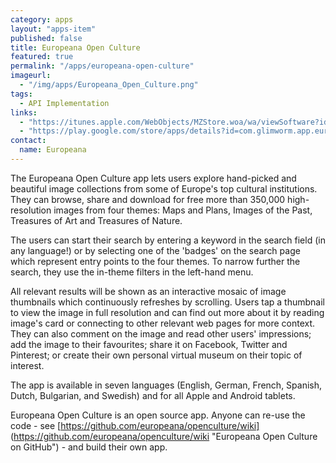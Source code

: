 ```yaml
---
category: apps
layout: "apps-item"
published: false
title: Europeana Open Culture
featured: true
permalink: "/apps/europeana-open-culture"
imageurl: 
  - "/img/apps/Europeana_Open_Culture.png"
tags: 
  - API Implementation
links: 
  - "https://itunes.apple.com/WebObjects/MZStore.woa/wa/viewSoftware?id=646414251&mt=8"
  - "https://play.google.com/store/apps/details?id=com.glimworm.app.europeana&hl=en"
contact: 
  name: Europeana
---
```


The Europeana Open Culture app lets users explore hand-picked and beautiful image collections from some of Europe's top cultural institutions. They can browse, share and download for free more than 350,000 high-resolution images from four themes: Maps and Plans, Images of the Past, Treasures of Art and Treasures of Nature.

The users can start their search by entering a keyword in the search field (in any language!) or by selecting one of the 'badges' on the search page which represent entry points to the four themes. To narrow further the search, they use the in-theme filters in the left-hand menu.

All relevant results will be shown as an interactive mosaic of image thumbnails which continuously refreshes by scrolling. Users tap a thumbnail to view the image in full resolution and can find out more about it by reading image's card or connecting to other relevant web pages for more context. They can also comment on the image and read other users' impressions; add the image to their favourites; share it on Facebook, Twitter and Pinterest; or create their own personal virtual museum on their topic of interest.

The app is available in seven languages (English, German, French, Spanish, Dutch, Bulgarian, and Swedish) and for all Apple and Android tablets.

Europeana Open Culture is an open source app. Anyone can re-use the code - see [https://github.com/europeana/openculture/wiki] (https://github.com/europeana/openculture/wiki "Europeana Open Culture on GitHub") - and build their own app.
